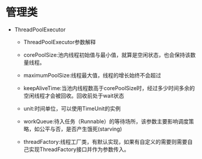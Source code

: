 # 管理类
- ThreadPoolExecutor
  - ThreadPoolExecutor参数解释
  - corePoolSize:池内线程初始值与最小值，就算是空闲状态，也会保持该数量线程。

  - maximumPoolSize:线程最大值，线程的增长始终不会超过
  - keepAliveTime:当池内线程数高于corePoolSize时，经过多少时间多余的空闲线程才会被回收。回收前处于wait状态

  - unit:时间单位，可以使用TimeUnit的实例
  - workQueue:待入任务（Runnable）的等待场所，该参数主要影响调度策略，如公平与否，是否产生饿死(starving)

  - threadFactory:线程工厂类，有默认实现，如果有自定义的需要则需要自己实现ThreadFactory接口并作为参数传入。
